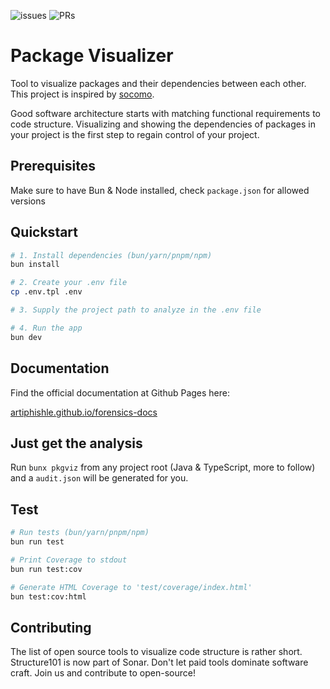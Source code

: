 ![issues](https://img.shields.io/github/issues/artiphishle/pkgviz?style=flat-square)
![PRs](https://img.shields.io/github/issues-pr/artiphishle/pkgviz?style=flat-square)

# Package Visualizer

Tool to visualize packages and their dependencies between each other. This project is inspired by [socomo](https://github.com/gdela/socomo).

Good software architecture starts with matching functional requirements to code structure.
Visualizing and showing the dependencies of packages in your project is the first step to regain control of your project.

## Prerequisites

Make sure to have Bun & Node installed, check `package.json` for allowed versions

## Quickstart

```bash
# 1. Install dependencies (bun/yarn/pnpm/npm)
bun install

# 2. Create your .env file
cp .env.tpl .env

# 3. Supply the project path to analyze in the .env file

# 4. Run the app
bun dev
```

## Documentation

Find the official documentation at Github Pages here:

[artiphishle.github.io/forensics-docs](https://artiphishle.github.io/forensics-docs/)

## Just get the analysis

Run `bunx pkgviz` from any project root (Java & TypeScript, more to follow) and a `audit.json` will be generated for you.

## Test

```bash
# Run tests (bun/yarn/pnpm/npm)
bun run test

# Print Coverage to stdout
bun run test:cov

# Generate HTML Coverage to 'test/coverage/index.html'
bun test:cov:html
```

## Contributing

The list of open source tools to visualize code structure is rather short. Structure101 is now part of Sonar. Don't let paid tools dominate software craft. Join us and contribute to open-source!
